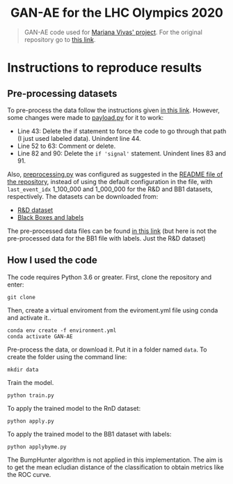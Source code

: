 <h1 align="center">GAN-AE for the LHC Olympics 2020</h1>

> GAN-AE code used for [Mariana Vivas' project](https://github.com/marianaiv/benchtools). For the original repository go to [this link](https://github.com/lovaslin/GAN-AE_LHCOlympics).

# Instructions to reproduce results
## Pre-processing datasets
To pre-process the data follow the instructions given [in this link](https://gitlab.cern.ch/idinu/lhc-olympics-preprocessing). However, some changes were made to [payload.py](https://gitlab.cern.ch/idinu/lhc-olympics-preprocessing/-/blob/master/payload.py) for it to work:
- Line 43: Delete the if statement to force the code to go through that path (I just used labeled data). Unindent line 44.
- Line 52 to 63: Comment or delete.
- Line 82 and 90: Delete the `if 'signal'` statement. Unindent lines 83 and 91.

Also, [preprocessing.py](https://gitlab.cern.ch/idinu/lhc-olympics-preprocessing/-/blob/master/preprocessing.py) was configured as suggested in the [README file of the repository](https://gitlab.cern.ch/idinu/lhc-olympics-preprocessing/-/blob/master/README.md), instead of using the default configuration in the file, with `last_event_idx` 1_100_000 and 1_000_000 for the R&D and BB1 datasets, respectively. The datasets can be downloaded from:

- [R&D dataset](https://zenodo.org/record/2629073#.XjOiE2PQhEa)
- [Black Boxes and labels](https://zenodo.org/record/4536624)

The pre-processed data files can be found [in this link](  
https://onedrive.live.com/?authkey=%21APNzARJylhUVxt0&id=2C3CDD05B333D5E2%214457&cid=2C3CDD05B333D5E2)
(but here is not the pre-processed data for the BB1 file with labels. Just the R&D dataset)

## How I used the code
The code requires Python 3.6 or greater. First, clone the repository and enter:
```
git clone 
```
Then, create a virtual enviroment from the eviroment.yml file using conda and activate it..
```
conda env create -f environment.yml
conda activate GAN-AE
```
Pre-process the data, or download it. Put it in a folder named `data`. To create the folder using the command line:
```
mkdir data
```
Train the model.
```
python train.py
```
To apply the trained model to the RnD dataset:
```
python apply.py
```
To apply the trained model to the BB1 dataset with labels:
```
python applybyme.py
```
The BumpHunter algorithm is not applied in this implementation. The aim is to get the mean ecludian distance of the classification to obtain metrics like the ROC curve. 
